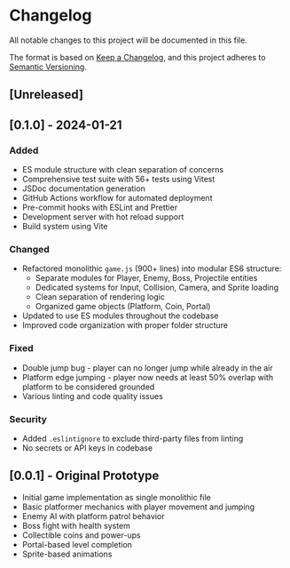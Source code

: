 # Changelog

All notable changes to this project will be documented in this file.

The format is based on [Keep a Changelog](https://keepachangelog.com/en/1.0.0/),
and this project adheres to [Semantic Versioning](https://semver.org/spec/v2.0.0.html).

## [Unreleased]

## [0.1.0] - 2024-01-21

### Added

- ES module structure with clean separation of concerns
- Comprehensive test suite with 56+ tests using Vitest
- JSDoc documentation generation
- GitHub Actions workflow for automated deployment
- Pre-commit hooks with ESLint and Prettier
- Development server with hot reload support
- Build system using Vite

### Changed

- Refactored monolithic `game.js` (900+ lines) into modular ES6 structure:
  - Separate modules for Player, Enemy, Boss, Projectile entities
  - Dedicated systems for Input, Collision, Camera, and Sprite loading
  - Clean separation of rendering logic
  - Organized game objects (Platform, Coin, Portal)
- Updated to use ES modules throughout the codebase
- Improved code organization with proper folder structure

### Fixed

- Double jump bug - player can no longer jump while already in the air
- Platform edge jumping - player now needs at least 50% overlap with platform to be considered grounded
- Various linting and code quality issues

### Security

- Added `.eslintignore` to exclude third-party files from linting
- No secrets or API keys in codebase

## [0.0.1] - Original Prototype

- Initial game implementation as single monolithic file
- Basic platformer mechanics with player movement and jumping
- Enemy AI with platform patrol behavior
- Boss fight with health system
- Collectible coins and power-ups
- Portal-based level completion
- Sprite-based animations
